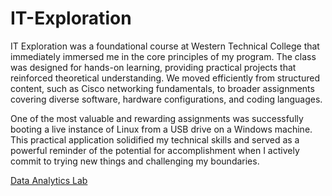 # IT-Exploration
IT Exploration was a foundational course at Western Technical College that immediately immersed me in the core principles of my program. The class was designed for hands-on learning, providing practical projects that reinforced theoretical understanding. We moved efficiently from structured content, such as Cisco networking fundamentals, to broader assignments covering diverse software, hardware configurations, and coding languages.

One of the most valuable and rewarding assignments was successfully booting a live instance of Linux from a USB drive on a Windows machine. This practical application solidified my technical skills and served as a powerful reminder of the potential for accomplishment when I actively commit to trying new things and challenging my boundaries.

[Data Analytics Lab](https://lookerstudio.google.com/s/uMW67ZphcK4)

